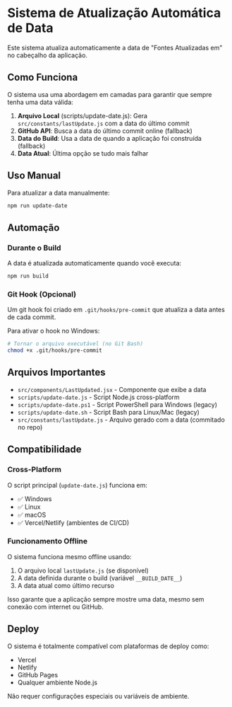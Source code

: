 # Sistema de Atualização Automática de Data

Este sistema atualiza automaticamente a data de "Fontes Atualizadas em" no cabeçalho da aplicação.

## Como Funciona

O sistema usa uma abordagem em camadas para garantir que sempre tenha uma data válida:

1. **Arquivo Local** (scripts/update-date.js): Gera `src/constants/lastUpdate.js` com a data do último commit
2. **GitHub API**: Busca a data do último commit online (fallback)
3. **Data do Build**: Usa a data de quando a aplicação foi construída (fallback)
4. **Data Atual**: Última opção se tudo mais falhar

## Uso Manual

Para atualizar a data manualmente:

```bash
npm run update-date
```

## Automação

### Durante o Build
A data é atualizada automaticamente quando você executa:
```bash
npm run build
```

### Git Hook (Opcional)
Um git hook foi criado em `.git/hooks/pre-commit` que atualiza a data antes de cada commit.

Para ativar o hook no Windows:
```bash
# Tornar o arquivo executável (no Git Bash)
chmod +x .git/hooks/pre-commit
```

## Arquivos Importantes

- `src/components/LastUpdated.jsx` - Componente que exibe a data
- `scripts/update-date.js` - Script Node.js cross-platform
- `scripts/update-date.ps1` - Script PowerShell para Windows (legacy)
- `scripts/update-date.sh` - Script Bash para Linux/Mac (legacy)
- `src/constants/lastUpdate.js` - Arquivo gerado com a data (commitado no repo)

## Compatibilidade

### Cross-Platform
O script principal (`update-date.js`) funciona em:
- ✅ Windows
- ✅ Linux 
- ✅ macOS
- ✅ Vercel/Netlify (ambientes de CI/CD)

### Funcionamento Offline

O sistema funciona mesmo offline usando:
1. O arquivo local `lastUpdate.js` (se disponível)
2. A data definida durante o build (variável `__BUILD_DATE__`)
3. A data atual como último recurso

Isso garante que a aplicação sempre mostre uma data, mesmo sem conexão com internet ou GitHub.

## Deploy

O sistema é totalmente compatível com plataformas de deploy como:
- Vercel
- Netlify  
- GitHub Pages
- Qualquer ambiente Node.js

Não requer configurações especiais ou variáveis de ambiente.
